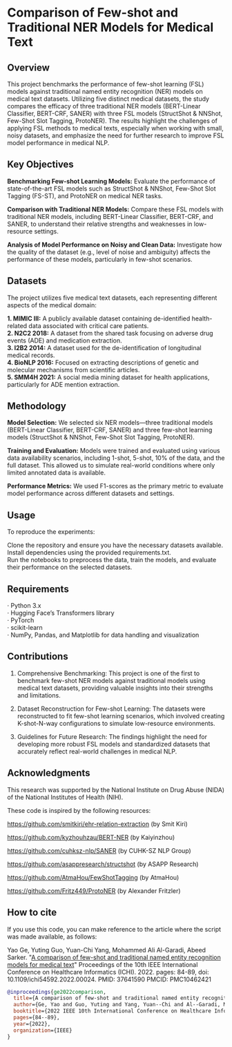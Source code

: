 # Comparison of Few-shot and Traditional NER Models for Medical Text

## Overview

This project benchmarks the performance of few-shot learning (FSL) models against traditional named entity recognition (NER) models on medical text datasets. Utilizing five distinct medical datasets, the study compares the efficacy of three traditional NER models (BERT-Linear Classifier, BERT-CRF, SANER) with three FSL models (StructShot & NNShot, Few-Shot Slot Tagging, ProtoNER). The results highlight the challenges of applying FSL methods to medical texts, especially when working with small, noisy datasets, and emphasize the need for further research to improve FSL model performance in medical NLP.

## Key Objectives

**Benchmarking Few-shot Learning Models:** Evaluate the performance of state-of-the-art FSL models such as StructShot & NNShot, Few-Shot Slot Tagging (FS-ST), and ProtoNER on medical NER tasks.

**Comparison with Traditional NER Models:** Compare these FSL models with traditional NER models, including BERT-Linear Classifier, BERT-CRF, and SANER, to understand their relative strengths and weaknesses in low-resource settings.

**Analysis of Model Performance on Noisy and Clean Data:** Investigate how the quality of the dataset (e.g., level of noise and ambiguity) affects the performance of these models, particularly in few-shot scenarios.

## Datasets

The project utilizes five medical text datasets, each representing different aspects of the medical domain:

**1. MIMIC III:** A publicly available dataset containing de-identified health-related data associated with critical care patients.  
**2. N2C2 2018:** A dataset from the shared task focusing on adverse drug events (ADE) and medication extraction.  
**3. I2B2 2014:** A dataset used for the de-identification of longitudinal medical records.  
**4. BioNLP 2016:** Focused on extracting descriptions of genetic and molecular mechanisms from scientific articles.  
**5. SMM4H 2021:** A social media mining dataset for health applications, particularly for ADE mention extraction.  

## Methodology

**Model Selection:** We selected six NER models—three traditional models (BERT-Linear Classifier, BERT-CRF, SANER) and three few-shot learning models (StructShot & NNShot, Few-Shot Slot Tagging, ProtoNER).

**Training and Evaluation:** Models were trained and evaluated using various data availability scenarios, including 1-shot, 5-shot, 10% of the data, and the full dataset. This allowed us to simulate real-world conditions where only limited annotated data is available.

**Performance Metrics:** We used F1-scores as the primary metric to evaluate model performance across different datasets and settings.

## Usage

To reproduce the experiments:

Clone the repository and ensure you have the necessary datasets available.  
Install dependencies using the provided requirements.txt.  
Run the notebooks to preprocess the data, train the models, and evaluate their performance on the selected datasets.  

## Requirements

· Python 3.x  
· Hugging Face’s Transformers library  
· PyTorch  
· scikit-learn  
· NumPy, Pandas, and Matplotlib for data handling and visualization  

## Contributions

1. Comprehensive Benchmarking: This project is one of the first to benchmark few-shot NER models against traditional models using medical text datasets, providing valuable insights into their strengths and limitations.

2. Dataset Reconstruction for Few-shot Learning: The datasets were reconstructed to fit few-shot learning scenarios, which involved creating K-shot-N-way configurations to simulate low-resource environments.

3. Guidelines for Future Research: The findings highlight the need for developing more robust FSL models and standardized datasets that accurately reflect real-world challenges in medical NLP.

## Acknowledgments

This research was supported by the National Institute on Drug Abuse (NIDA) of the National Institutes of Health (NIH).

These code is inspired by the following resources:

https://github.com/smitkiri/ehr-relation-extraction (by Smit Kiri)

https://github.com/kyzhouhzau/BERT-NER (by Kaiyinzhou)

https://github.com/cuhksz-nlp/SANER (by CUHK-SZ NLP Group)

https://github.com/asappresearch/structshot (by ASAPP Research)

https://github.com/AtmaHou/FewShotTagging (by AtmaHou)

https://github.com/Fritz449/ProtoNER (by Alexander Fritzler)

## How to cite

If you use this code, you can make reference to the article where the script was made available, as follows:

Yao Ge, Yuting Guo, Yuan-Chi Yang, Mohammed Ali Al-Garadi, Abeed Sarker. "[A comparison of few-shot and traditional named entity recognition models for medical text](https://ieeexplore.ieee.org/abstract/document/9874611)" Proceedings of the 10th IEEE International Conference on Healthcare Informatics (ICHI). 2022. pages: 84-89, doi: 10.1109/ichi54592.2022.00024. PMID: 37641590 PMCID: PMC10462421

```bibtex
@inproceedings{ge2022comparison,
  title={A comparison of few-shot and traditional named entity recognition models for medical text},
  author={Ge, Yao and Guo, Yuting and Yang, Yuan--Chi and Al--Garadi, Mohammed Ali and Sarker, Abeed},
  booktitle={2022 IEEE 10th International Conference on Healthcare Informatics (ICHI)},
  pages={84--89},
  year={2022},
  organization={IEEE}
}

